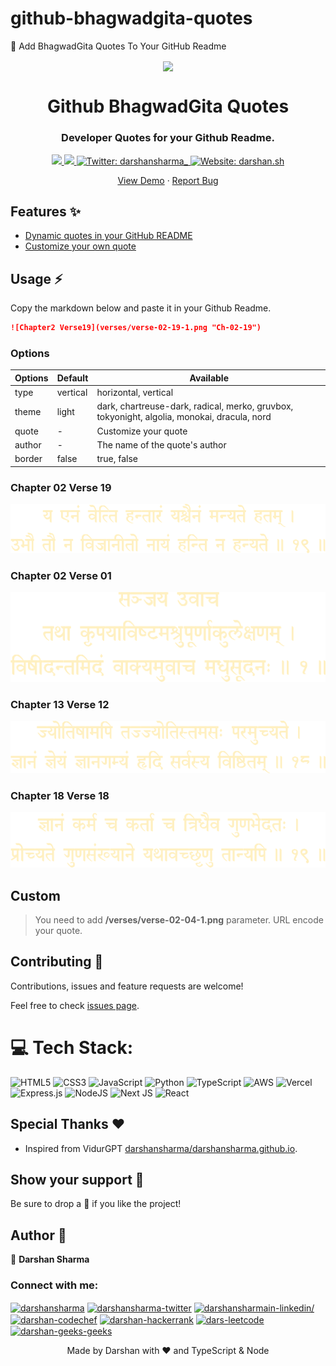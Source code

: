 # github-bhagwadgita-quotes
🚀 Add BhagwadGita Quotes To Your GitHub Readme

<p align="center">
  <img align="center" width="100" src="assets/logo.png" />

  <h1 align="center">Github BhagwadGita Quotes</h1>
  <h3 align="center">Developer Quotes for your Github Readme.</h3>
</p>

<!-- Badges -->
<p align="center">
  <a href="https://github.com/darshansharma/github-bhagwadgita-quotes/issues">
    <img src="https://img.shields.io/github/issues/darshansharma/github-bhagwadgita-quotes?style=flat-square">
  </a>

  <a href="https://github.com/darshansharma/github-bhagwadgita-quotes/pulls">
    <img src="https://img.shields.io/github/issues-pr/darshansharma/github-bhagwadgita-quotes?style=flat-square">
  </a>
  
  <a href="https://twitter.com/darshansharma_" target="_blank">
    <img alt="Twitter: darshansharma_" src="https://img.shields.io/twitter/follow/darshansharma.svg?style=social" />
  </a>

  <a href="https://darshan.sh" target="_blank">
    <img alt="Website: darshan.sh" src="https://img.shields.io/badge/darshan.sh" />
  </a>
</p>

<!-- Links -->
<p align="center">
  <a href="https://quotes-github-readme.vercel.app/api" target="_blank">View Demo</a>
  <span> · </span>
  <a href="https://github.com/piyushsuthar/github-readme-quotes/issues" target="_blank">Report Bug</a>
</p>

## Features ✨

- [Dynamic quotes in your GitHub README](#Usage)
- [Customize your own quote](#Custom)

## Usage ⚡️

Copy the markdown below and paste it in your Github Readme.

```md
![Chapter2 Verse19](verses/verse-02-19-1.png "Ch-02-19")
```

### Options

| Options | Default  | Available                                                                                   |
| ------- | -------- | ------------------------------------------------------------------------------------------- |
| type    | vertical | horizontal, vertical                                                                        |
| theme   | light    | dark, chartreuse-dark, radical, merko, gruvbox, tokyonight, algolia, monokai, dracula, nord |
| quote   | -        | Customize your quote                                                                        |
| author  | -        | The name of the quote's author                                                              |
| border  | false    | true, false                                                                                 |

### Chapter 02 Verse 19

![Chapter2 Verse19](verses/verse-02-19-1.png "Ch-02-19")

### Chapter 02 Verse 01

![Chapter02 Verse1](verses/verse-02-01-1.png "Ch-02-01")

### Chapter 13 Verse 12

![Chapter13 Verse12](verses/verse-13-12-1.png "Ch-13-12")

### Chapter 18 Verse 18

![Chapter18 Verse18](verses/verse-18-18-1.png "Ch-18-18")


## Custom

> You need to add **/verses/verse-02-04-1.png** parameter.
> URL encode your quote.



## Contributing 🤝

Contributions, issues and feature requests are welcome!

Feel free to check [issues page](https://github.com/darshansharma/github-bhagwadgita-quotes/issues).


# 💻 Tech Stack:
![HTML5](https://img.shields.io/badge/html5-%23E34F26.svg?style=for-the-badge&logo=html5&logoColor=white) ![CSS3](https://img.shields.io/badge/css3-%231572B6.svg?style=for-the-badge&logo=css3&logoColor=white) ![JavaScript](https://img.shields.io/badge/javascript-%23323330.svg?style=for-the-badge&logo=javascript&logoColor=%23F7DF1E) ![Python](https://img.shields.io/badge/python-3670A0?style=for-the-badge&logo=python&logoColor=ffdd54) ![TypeScript](https://img.shields.io/badge/typescript-%23007ACC.svg?style=for-the-badge&logo=typescript&logoColor=white) ![AWS](https://img.shields.io/badge/AWS-%23FF9900.svg?style=for-the-badge&logo=amazon-aws&logoColor=white) ![Vercel](https://img.shields.io/badge/vercel-%23000000.svg?style=for-the-badge&logo=vercel&logoColor=white) ![Express.js](https://img.shields.io/badge/express.js-%23404d59.svg?style=for-the-badge&logo=express&logoColor=%2361DAFB) ![NodeJS](https://img.shields.io/badge/node.js-6DA55F?style=for-the-badge&logo=node.js&logoColor=white) ![Next JS](https://img.shields.io/badge/Next-black?style=for-the-badge&logo=next.js&logoColor=white) ![React](https://img.shields.io/badge/react-%2320232a.svg?style=for-the-badge&logo=react&logoColor=%2361DAFB)

## Special Thanks ❤

- Inspired from VidurGPT [darshansharma/darshansharma.github.io](https://darshan.sh).

## Show your support 🌈

Be sure to drop a 🌟 if you like the project!

## Author 🤗
👤 **Darshan Sharma**

<h3 align="left">Connect with me:</h3>
<p align="left">
<a href="https://codepen.io/darshansharma" target="blank"><img align="center" src="https://raw.githubusercontent.com/rahuldkjain/github-profile-readme-generator/master/src/images/icons/Social/codepen.svg" alt="darshansharma" height="30" width="40" /></a>
<a href="https://twitter.com/darshansharma_" target="blank"><img align="center" src="https://raw.githubusercontent.com/rahuldkjain/github-profile-readme-generator/master/src/images/icons/Social/twitter.svg" alt="darshansharma-twitter" height="30" width="40" /></a>
<a href="https://linkedin.com/in/darshansharmain/" target="blank"><img align="center" src="https://raw.githubusercontent.com/rahuldkjain/github-profile-readme-generator/master/src/images/icons/Social/linked-in-alt.svg" alt="darshansharmain-linkedin/" height="30" width="40" /></a>
<a href="https://www.codechef.com/users/darshansharma_" target="blank"><img align="center" src="https://cdn.jsdelivr.net/npm/simple-icons@3.1.0/icons/codechef.svg" alt="darshan-codechef" height="30" width="40" /></a>
<a href="https://www.hackerrank.com/darshansharma_" target="blank"><img align="center" src="https://raw.githubusercontent.com/rahuldkjain/github-profile-readme-generator/master/src/images/icons/Social/hackerrank.svg" alt="darshan-hackerrank" height="30" width="40" /></a>
<a href="https://www.leetcode.com/darshansharma_" target="blank"><img align="center" src="https://raw.githubusercontent.com/rahuldkjain/github-profile-readme-generator/master/src/images/icons/Social/leet-code.svg" alt="dars-leetcode" height="30" width="40" /></a>
<a href="https://auth.geeksforgeeks.org/user/darshansharma/profile" target="blank"><img align="center" src="https://raw.githubusercontent.com/rahuldkjain/github-profile-readme-generator/master/src/images/icons/Social/geeks-for-geeks.svg" alt="darshan-geeks-geeks" height="30" width="40" /></a>
</p>


<div align="center">Made by Darshan with ❤ and TypeScript & Node</div>
